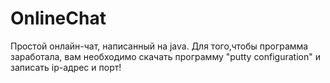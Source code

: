 # OnlineChat
Простой онлайн-чат, написанный на java. Для того,чтобы программа заработала, вам необходимо скачать программу "putty configuration" и записать ip-адрес и порт!
